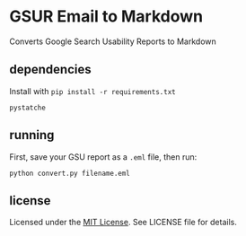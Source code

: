 # GSUR Email to Markdown

Converts Google Search Usability Reports to Markdown

## dependencies

Install with `pip install -r requirements.txt`

`pystatche`

## running

First, save your GSU report as a `.eml` file, then run:

`python convert.py filename.eml`

## license

Licensed under the [MIT License](https://nemo.mit-license.org/). See LICENSE file for details.